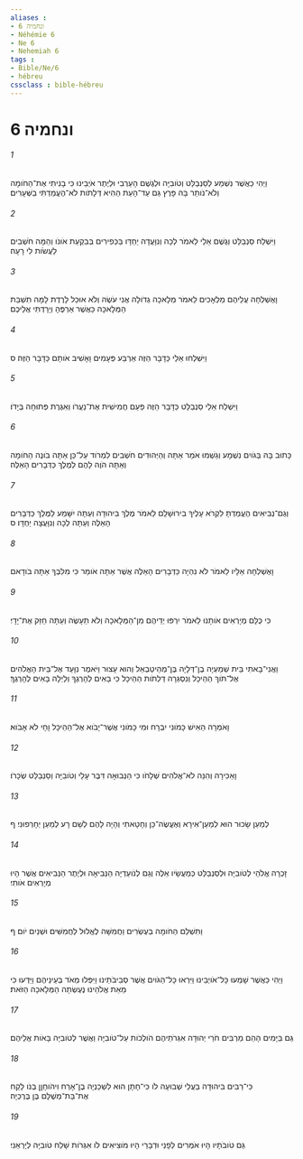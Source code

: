 ```yaml
---
aliases : 
- ונחמיה 6
- Néhémie 6
- Ne 6
- Nehemiah 6
tags : 
- Bible/Ne/6
- hébreu
cssclass : bible-hébreu
---
```


# ונחמיה 6

###### 1
וַיְהִי כַאֲשֶׁר נִשְׁמַע לְסַנְבַלַּט וְטֹובִיָּה וּלְגֶשֶׁם הָעַרְבִי וּלְיֶתֶר אֹיְבֵינוּ כִּי בָנִיתִי אֶת־הַחֹומָה וְלֹא־נֹותַר בָּהּ פָּרֶץ גַּם עַד־הָעֵת הַהִיא דְּלָתֹות לֹא־הֶעֱמַדְתִּי בַשְּׁעָרִים׃
###### 2
וַיִּשְׁלַח סַנְבַלַּט וְגֶשֶׁם אֵלַי לֵאמֹר לְכָה וְנִוָּעֲדָה יַחְדָּו בַּכְּפִירִים בְּבִקְעַת אֹונֹו וְהֵמָּה חֹשְׁבִים לַעֲשֹׂות לִי רָעָה׃
###### 3
וָאֶשְׁלְחָה עֲלֵיהֶם מַלְאָכִים לֵאמֹר מְלָאכָה גְדֹולָה אֲנִי עֹשֶׂה וְלֹא אוּכַל לָרֶדֶת לָמָּה תִשְׁבַּת הַמְּלָאכָה כַּאֲשֶׁר אַרְפֶּהָ וְיָרַדְתִּי אֲלֵיכֶם׃
###### 4
וַיִּשְׁלְחוּ אֵלַי כַּדָּבָר הַזֶּה אַרְבַּע פְּעָמִים וָאָשִׁיב אֹותָם כַּדָּבָר הַזֶּה׃ ס
###### 5
וַיִּשְׁלַח אֵלַי סַנְבַלַּט כַּדָּבָר הַזֶּה פַּעַם חֲמִישִׁית אֶת־נַעֲרֹו וְאִגֶּרֶת פְּתוּחָה בְּיָדֹו׃
###### 6
כָּתוּב בָּהּ בַּגֹּויִם נִשְׁמָע וְגַשְׁמוּ אֹמֵר אַתָּה וְהַיְּהוּדִים חֹשְׁבִים לִמְרֹוד עַל־כֵּן אַתָּה בֹונֶה הַחֹומָה וְאַתָּה הֹוֶה לָהֶם לְמֶלֶךְ כַּדְּבָרִים הָאֵלֶּה׃
###### 7
וְגַם־נְבִיאִים הֶעֱמַדְתָּ לִקְרֹא עָלֶיךָ בִירוּשָׁלִַם לֵאמֹר מֶלֶךְ בִּיהוּדָה וְעַתָּה יִשָּׁמַע לַמֶּלֶךְ כַּדְּבָרִים הָאֵלֶּה וְעַתָּה לְכָה וְנִוָּעֲצָה יַחְדָּו׃ ס
###### 8
וָאֶשְׁלְחָה אֵלָיו לֵאמֹר לֹא נִהְיָה כַּדְּבָרִים הָאֵלֶּה אֲשֶׁר אַתָּה אֹומֵר כִּי מִלִּבְּךָ אַתָּה בֹודָאם
###### 9
כִּי כֻלָּם מְיָרְאִים אֹותָנוּ לֵאמֹר יִרְפּוּ יְדֵיהֶם מִן־הַמְּלָאכָה וְלֹא תֵעָשֶׂה וְעַתָּה חַזֵּק אֶת־יָדָי׃
###### 10
וַאֲנִי־בָאתִי בֵּית שְׁמַעְיָה בֶן־דְּלָיָה בֶּן־מְהֵיטַבְאֵל וְהוּא עָצוּר וַיֹּאמֶר נִוָּעֵד אֶל־בֵּית הָאֱלֹהִים אֶל־תֹּוךְ הַהֵיכָל וְנִסְגְּרָה דַּלְתֹות הַהֵיכָל כִּי בָּאִים לְהָרְגֶךָ וְלַיְלָה בָּאִים לְהָרְגֶךָ׃
###### 11
וָאֹמְרָה הַאִישׁ כָּמֹונִי יִבְרָח וּמִי כָמֹונִי אֲשֶׁר־יָבֹוא אֶל־הַהֵיכָל וָחָי לֹא אָבֹוא׃
###### 12
וָאַכִּירָה וְהִנֵּה לֹא־אֱלֹהִים שְׁלָחֹו כִּי הַנְּבוּאָה דִּבֶּר עָלַי וְטֹובִיָּה וְסַנְבַלַּט שְׂכָרֹו׃
###### 13
לְמַעַן שָׂכוּר הוּא לְמַעַן־אִירָא וְאֶעֱשֶׂה־כֵּן וְחָטָאתִי וְהָיָה לָהֶם לְשֵׁם רָע לְמַעַן יְחָרְפוּנִי׃ ף
###### 14
זָכְרָה אֱלֹהַי לְטֹובִיָּה וּלְסַנְבַלַּט כְּמַעֲשָׂיו אֵלֶּה וְגַם לְנֹועַדְיָה הַנְּבִיאָה וּלְיֶתֶר הַנְּבִיאִים אֲשֶׁר הָיוּ מְיָרְאִים אֹותִי׃
###### 15
וַתִּשְׁלַם הַחֹומָה בְּעֶשְׂרִים וַחֲמִשָּׁה לֶאֱלוּל לַחֲמִשִּׁים וּשְׁנַיִם יֹום׃ ף
###### 16
וַיְהִי כַּאֲשֶׁר שָׁמְעוּ כָּל־אֹויְבֵינוּ וַיִּרְאוּ כָּל־הַגֹּויִם אֲשֶׁר סְבִיבֹתֵינוּ וַיִּפְּלוּ מְאֹד בְּעֵינֵיהֶם וַיֵּדְעוּ כִּי מֵאֵת אֱלֹהֵינוּ נֶעֶשְׂתָה הַמְּלָאכָה הַזֹּאת׃
###### 17
גַּם בַּיָּמִים הָהֵם מַרְבִּים חֹרֵי יְהוּדָה אִגְּרֹתֵיהֶם הֹולְכֹות עַל־טֹובִיָּה וַאֲשֶׁר לְטֹובִיָּה בָּאֹות אֲלֵיהֶם׃
###### 18
כִּי־רַבִּים בִּיהוּדָה בַּעֲלֵי שְׁבוּעָה לֹו כִּי־חָתָן הוּא לִשְׁכַנְיָה בֶן־אָרַח וִיהֹוחָןָן בְּנֹו לָקַח אֶת־בַּת־מְשֻׁלָּם בֶּן בֶּרֶכְיָה׃
###### 19
גַּם טֹובֹתָיו הָיוּ אֹמְרִים לְפָנַי וּדְבָרַי הָיוּ מֹוצִיאִים לֹו אִגְּרֹות שָׁלַח טֹובִיָּה לְיָרְאֵנִי׃
